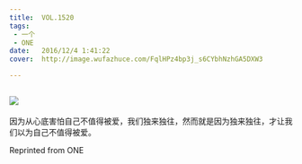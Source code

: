 ```yaml
---
title:	VOL.1520
tags:
 - 一个
 - ONE
date:	2016/12/4 1:41:22
cover:	http://image.wufazhuce.com/FqlHPz4bp3j_s6CYbhNzhGA5DXW3

---
```

![](http://image.wufazhuce.com/FqlHPz4bp3j_s6CYbhNzhGA5DXW3)
---

因为从心底害怕自己不值得被爱，我们独来独往，然而就是因为独来独往，才让我们以为自己不值得被爱。
 
Reprinted from ONE
